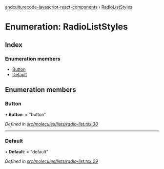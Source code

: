 [andculturecode-javascript-react-components](../README.md) › [RadioListStyles](radioliststyles.md)

# Enumeration: RadioListStyles

## Index

### Enumeration members

* [Button](radioliststyles.md#button)
* [Default](radioliststyles.md#default)

## Enumeration members

###  Button

• **Button**: = "button"

*Defined in [src/molecules/lists/radio-list.tsx:30](https://github.com/AndcultureCode/AndcultureCode.JavaScript.React.Components/blob/d179e3a/src/molecules/lists/radio-list.tsx#L30)*

___

###  Default

• **Default**: = "default"

*Defined in [src/molecules/lists/radio-list.tsx:29](https://github.com/AndcultureCode/AndcultureCode.JavaScript.React.Components/blob/d179e3a/src/molecules/lists/radio-list.tsx#L29)*
